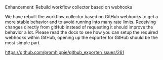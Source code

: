 Enhancement: Rebuild workflow collector based on webhooks

We have rebuilt the workflow collector based on GitHub webhooks to get a more
stable behavior and to avoid running into many rate limits. Receiving changes
directly from gitHub instead of requesting it should improve the behavior a lot.
Please read the docs to see how you can setup the required webhooks within
GitHub, opening up the exporter for GitHub should be the most simple part.

https://github.com/promhippie/github_exporter/issues/261
